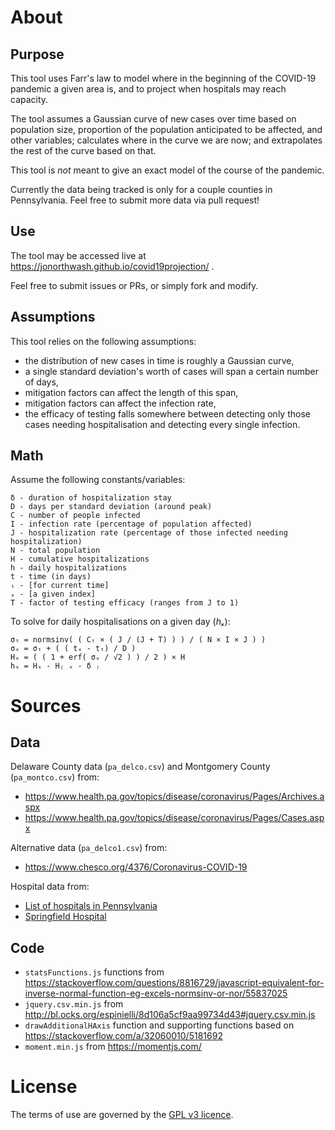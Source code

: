 # About

## Purpose

This tool uses Farr's law to model where in the beginning of the COVID-19 pandemic a given area is, and to project when hospitals may reach capacity.

The tool assumes a Gaussian curve of new cases over time based on population size, proportion of the population anticipated to be affected, and other variables; calculates where in the curve we are now; and extrapolates the rest of the curve based on that.

This tool is *not* meant to give an exact model of the course of the pandemic.

Currently the data being tracked is only for a couple counties in Pennsylvania.  Feel free to submit more data via pull request!

## Use

The tool may be accessed live at https://jonorthwash.github.io/covid19projection/ .

Feel free to submit issues or PRs, or simply fork and modify.

## Assumptions

This tool relies on the following assumptions:
* the distribution of new cases in time is roughly a Gaussian curve,
* a single standard deviation's worth of cases will span a certain number of days,
* mitigation factors can affect the length of this span,
* mitigation factors can affect the infection rate,
* the efficacy of testing falls somewhere between detecting only those cases needing hospitalisation and detecting every single infection.

## Math

Assume the following constants/variables:

```
δ - duration of hospitalization stay
D - days per standard deviation (around peak)
C - number of people infected
I - infection rate (percentage of population affected)
J - hospitalization rate (percentage of those infected needing hospitalization)
N - total population
H - cumulative hospitalizations 
h - daily hospitalizations
t - time (in days)
ₜ - [for current time] 
ₓ - [a given index]
T - factor of testing efficacy (ranges from J to 1)
```

To solve for daily hospitalisations on a given day (*hₓ*):
```
σₜ = normsinv( ( Cₜ × ( J / (J + T) ) ) / ( N × I × J ) )
σₓ = σₜ + ( ( tₓ - tₜ) / D )
Hₓ = ( ( 1 + erf( σₓ / √2 ) ) / 2 ) × H
hₓ = Hₓ - H₍ ₓ - δ ₎
```


# Sources
## Data

Delaware County data (`pa_delco.csv`) and Montgomery County (`pa_montco.csv`) from:
* https://www.health.pa.gov/topics/disease/coronavirus/Pages/Archives.aspx
* https://www.health.pa.gov/topics/disease/coronavirus/Pages/Cases.aspx

Alternative data (`pa_delco1.csv`) from:
* https://www.chesco.org/4376/Coronavirus-COVID-19

Hospital data from:
* [List of hospitals in Pennsylvania](https://en.wikipedia.org/wiki/List_of_hospitals_in_Pennsylvania)
* [Springfield Hospital](https://www.crozerkeystone.org/springfield)

## Code

* `statsFunctions.js` functions from https://stackoverflow.com/questions/8816729/javascript-equivalent-for-inverse-normal-function-eg-excels-normsinv-or-nor/55837025
* `jquery.csv.min.js` from http://bl.ocks.org/espinielli/8d106a5cf9aa99734d43#jquery.csv.min.js
* `drawAdditionalHAxis` function and supporting functions based on https://stackoverflow.com/a/32060010/5181692
* `moment.min.js` from https://momentjs.com/

# License

The terms of use are governed by the [GPL v3 licence](LICENSE).
